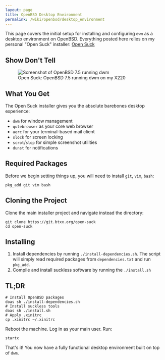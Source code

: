 ```yaml
---
layout: page
title: OpenBSD Desktop Environment
permalink: /wiki/openbsd/desktop_environment
---
```


This page covers the initial setup for installing and configuring `dwm` as a desktop environment on OpenBSD. Everything posted here relies on my personal "Open Suck" installer: [Open Suck](https://git.btxx.org/open-suck/about/)

## Show Don't Tell

<figure>
<img src="https://btxx.org/posts/OpenBSD_is_a_Cozy_Operating_System/open-suck-75.png" alt="Screenshot of OpenBSD 7.5 running dwm">
<figcaption>Open Suck: OpenBSD 7.5 running dwm on my X220</figcaption>
</figure>
 
## What You Get

The Open Suck installer gives you the absolute barebones desktop experience:

- `dwm` for window management
- `qutebrowser` as your core web browser
- `aerc` for your terminal-based mail client
- `slock` for screen locking
- `scrot`/`slop` for simple screenshot utilities
- `dunst` for notifications

## Required Packages

Before we begin setting things up, you will need to install `git`, `vim`, `bash`:

    pkg_add git vim bash

## Cloning the Project

Clone the main installer project and navigate instead the directory:

    git clone https://git.btxx.org/open-suck
    cd open-suck

## Installing

1. Install dependencies by running `./install-dependencies.sh`. The script will simply read required packages from `dependencies.txt` and run `pkg_add`.
2. Compile and install suckless software by running the `./install.sh`

## TL;DR

    # Install OpenBSD packages
    doas sh ./install-dependencies.sh
    # Install suckless tools
    doas sh ./install.sh
    # Apply .xinitrc
    cp .xinitrc ~/.xinitrc

Reboot the machine. Log in as your main user. Run:


    startx


That's it! You now have a fully functional desktop environment built on top of `dwm`.
